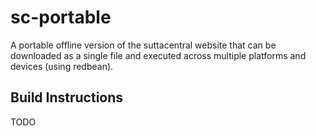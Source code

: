 # sc-portable

A portable offline version of the suttacentral website that can be downloaded as a single file and executed across multiple platforms and devices (using redbean).

## Build Instructions

TODO
